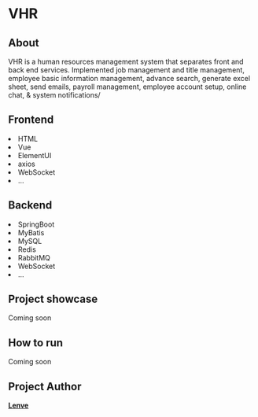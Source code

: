# VHR

## About
<p> VHR is a human resources management system that separates front and back end services. Implemented 
job management and title management, employee basic information management, advance search, generate excel sheet, send emails, payroll management, employee account setup, online chat, & system notifications/
</p>

## Frontend
<p> 
    	<li>HTML</li>
    	<li>Vue</li>
	<li>ElementUI</li>
	<li>axios</li>
	<li>WebSocket</li>
	<li>...</li>
</p>

## Backend
<p>
    	<li>SpringBoot</li>
	<li>MyBatis</li>
	<li>MySQL</li>
	<li>Redis</li>
	<li>RabbitMQ</li>
	<li>WebSocket</li>
	<li>...</li>
</p>

## Project showcase
<p>Coming soon</p>

## How to run
<p>Coming soon</p>

## Project Author
<b> <a href="https://github.com/lenve/vhr/" target="blank">Lenve</a> </b>